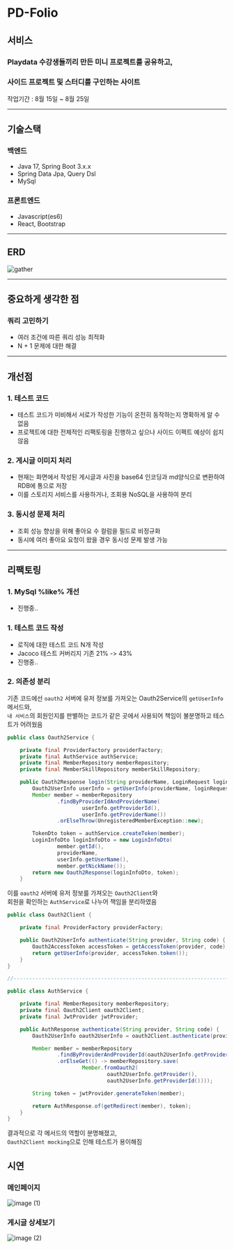 # PD-Folio

## 서비스

### Playdata 수강생들끼리 만든 미니 프로젝트를 공유하고,

### 사이드 프로젝트 및 스터디를 구인하는 사이트

작업기간 : 8월 15일 ~ 8월 25일

---

## 기술스택

### 백엔드

- Java 17, Spring Boot 3.x.x
- Spring Data Jpa, Query Dsl
- MySql

### 프론트엔드

- Javascript(es6)
- React, Bootstrap

---

## ERD

![gather](https://github.com/ktk8916/pdfolio-refactoring/assets/71807768/f68790f2-86f6-42f4-bc93-c9f4b9f2bb8a)

---

## 중요하게 생각한 점

### 쿼리 고민하기

- 여러 조건에 따른 쿼리 성능 최적화
- N + 1 문제에 대한 해결

---

## 개선점

### 1. 테스트 코드

- 테스트 코드가 미비해서 서로가 작성한 기능이 온전히 동작하는지 명확하게 알 수 없음
- 프로젝트에 대한 전체적인 리팩토링을 진행하고 싶으나 사이드 이펙트 예상이 쉽지 않음

### 2. 게시글 이미지 처리

- 현재는 화면에서 작성된 게시글과 사진을 base64 인코딩과 md양식으로 변환하여 RDB에 통으로 저장
- 이를 스토리지 서비스를 사용하거나, 조회용 NoSQL을 사용하여 분리

### 3. 동시성 문제 처리

- 조회 성능 향상을 위해 좋아요 수 컬럼을 필드로 비정규화
- 동시에 여러 좋아요 요청이 왔을 경우 동시성 문제 발생 가능

---

## 리팩토링

### 1. MySql %like% 개선
 - 진행중..

### 1. 테스트 코드 작성

 - 로직에 대한 테스트 코드 N개 작성
 - Jacoco 테스트 커버리지 기존 21% -> 43%
 - 진행중..
   
### 2. 의존성 분리

기존 코드에선 `oauth2` 서버에 유저 정보를 가져오는 Oauth2Service의 `getUserInfo` 메서드와,  
`내 서비스`의 회원인지를 판별하는 코드가 같은 곳에서 사용되어 책임이 불분명하고 테스트가 어려웠음
```java
public class Oauth2Service {

    private final ProviderFactory providerFactory;
    private final AuthService authService;
    private final MemberRepository memberRepository;
    private final MemberSkillRepository memberSkillRepository;

    public Oauth2Response login(String providerName, LoginRequest loginRequest){
        Oauth2UserInfo userInfo = getUserInfo(providerName, loginRequest.accessToken());
        Member member = memberRepository
                .findByProviderIdAndProviderName(
                        userInfo.getProviderId(),
                        userInfo.getProviderName())
                .orElseThrow(UnregisteredMemberException::new);

        TokenDto token = authService.createToken(member);
        LoginInfoDto loginInfoDto = new LoginInfoDto(
                member.getId(),
                providerName,
                userInfo.getUserName(),
                member.getNickName());
        return new Oauth2Response(loginInfoDto, token);
    }
```

이를 `oauth2` 서버에 유저 정보를 가져오는 `Oauth2Client`와  
회원을 확인하는 `AuthService`로 나누어 책임을 분리하였음

```java
public class Oauth2Client {

    private final ProviderFactory providerFactory;

    public Oauth2UserInfo authenticate(String provider, String code) {
        Oauth2AccessToken accessToken = getAccessToken(provider, code);
        return getUserInfo(provider, accessToken.token());
    }
}

//-----------------------------------------------------------------------------------------------------------

public class AuthService {

    private final MemberRepository memberRepository;
    private final Oauth2Client oauth2Client;
    private final JwtProvider jwtProvider;

    public AuthResponse authenticate(String provider, String code) {
        Oauth2UserInfo oauth2UserInfo = oauth2Client.authenticate(provider, code);

        Member member = memberRepository
                .findByProviderAndProviderId(oauth2UserInfo.getProvider(), oauth2UserInfo.getProviderId())
                .orElseGet(() -> memberRepository.save(
                        Member.fromOauth2(
                                oauth2UserInfo.getProvider(),
                                oauth2UserInfo.getProviderId())));

        String token = jwtProvider.generateToken(member);

        return AuthResponse.of(getRedirect(member), token);
    }
}
```
결과적으로 각 메서드의 역할이 분명해졌고,  
`Oauth2Client mocking`으로 인해 테스트가 용이해짐

## 시연

### 메인페이지
![image (1)](https://github.com/pdfolio/server/assets/71807768/305f47b5-c57a-4310-8758-e246b71c1114)


### 게시글 상세보기
![image (2)](https://github.com/pdfolio/server/assets/71807768/bcc927ff-11e6-4024-aac0-486cbe66ab6b)

